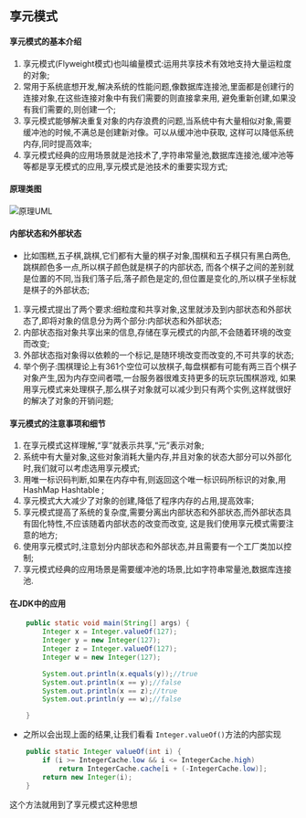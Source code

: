 ## 享元模式
#### 享元模式的基本介绍
1. 享元模式(Flyweight模式)也叫编量模式:运用共享技术有效地支持大量运粒度的对象;
2. 常用于系统底想开发,解决系统的性能问题,像数据库连接池,里面都是创建行的连接对象,在这些连接对象中有我们需要的则直接拿来用,
避免重新创建,如果没有我们需要的,则创建一个;
3. 享元模式能够解决重复对象的内存浪费的问题,当系统中有大量相似对象,需要缓冲池的时候,不满总是创建新对像。可以从缓冲池中获取,
这样可以降低系统内存,同时提高效率;
4. 享元模式经典的应用场景就是池技术了,字符串常量池,数据库连接池,缓冲池等等都是享无模式的应用,享元模式是池技术的重要实现方式;
#### 原理类图
![原理UML](https://img-blog.csdnimg.cn/20190914110523499.png?x-oss-process=image/watermark,type_ZmFuZ3poZW5naGVpdGk,shadow_10,text_aHR0cHM6Ly9ibG9nLmNzZG4ubmV0L2x1bzYwOTYzMDE5OQ==,size_16,color_FFFFFF,t_70)
#### 内部状态和外部状态

- 比如围糕,五子棋,跳棋,它们都有大量的棋子对象,围棋和五子棋只有黑白两色,跳棋颜色多一点,所以棋子颜色就是棋子的内部状态,
而各个棋子之间的差别就是位置的不同,当我们落子后,落子颜色是定的,但位置是变化的,所以棋子坐标就是棋子的外部状态;

1. 享元模式提出了两个要求:细粒度和共享对象,这里就涉及到内部状态和外部状态了,即将对象的信息分为两个部分:内部状态和外部状态;
2. 内部状态指对象共享出来的信息,存储在享元模式的内部,不会随着环境的改变而改变;
3. 外部状态指对象得以依赖的一个标记,是随环境改变而改变的,不可共享的状态;
4. 举个例子:围棋理论上有361个空位可以放棋子,每盘棋都有可能有两三百个棋子对象产生,因为内存空间者喂,一台服务器很难支持更多的玩京玩围棋游戏,
如果用享元模式来处理棋子,那么棋子对象就可以减少到只有两个实例,这样就很好的解决了对象的开销问题;
#### 享元模式的注意事项和细节
1. 在享元模式这样理解,“享”就表示共享,“元”表示对象;
2. 系统中有大量对象,这些对象消耗大量内存,并且对象的状态大部分可以外部化时,我们就可以考虑选用享元模式;
3. 用唯一标识码判断,如果在内存中有,则返回这个唯一标识码所标识的对象,用HashMap Hashtable ;
4. 享元模式大大减少了对象的创建,降低了程序内存的占用,提高效率;
5. 享元模式提高了系统的复杂度,需要分离出内部状态和外部状态,而外部状态具有固化特性,不应该随着内部状态的改变而改变,
这是我们使用享元模式需要注意的地方;
6. 使用享元模式时,注意划分内部状态和外部状态,并且需要有一个工厂类加以控制;
7. 享元模式经典的应用场景是需要缓冲池的场景,比如字符串常量池,数据库连接池.
#### 在JDK中的应用
```java
    public static void main(String[] args) {
        Integer x = Integer.valueOf(127);
        Integer y = new Integer(127);
        Integer z = Integer.valueOf(127);
        Integer w = new Integer(127);

        System.out.println(x.equals(y));//true
        System.out.println(x == y);//false
        System.out.println(x == z);//true
        System.out.println(y == w);//false

    }
```
- 之所以会出现上面的结果,让我们看看 `Integer.valueOf()`方法的内部实现
```java
    public static Integer valueOf(int i) {
        if (i >= IntegerCache.low && i <= IntegerCache.high)
            return IntegerCache.cache[i + (-IntegerCache.low)];
        return new Integer(i);
    }
```
这个方法就用到了享元模式这种思想